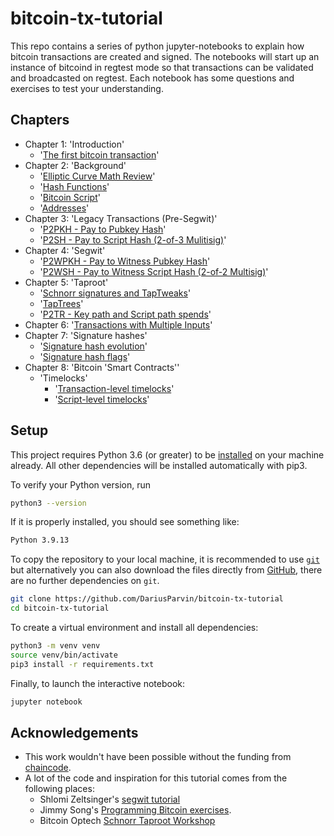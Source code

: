 # bitcoin-tx-tutorial

This repo contains a series of python jupyter-notebooks to explain how bitcoin transactions are created and signed. The notebooks will start up an instance of bitcoind in regtest mode so that transactions can be validated and broadcasted on regtest. Each notebook has some questions and exercises to test your understanding.

## Chapters

+ Chapter 1: 'Introduction'
  - '[The first bitcoin transaction](first_btc_tx.ipynb)'
+ Chapter 2: 'Background'
  - '[Elliptic Curve Math Review](https://github.com/DariusParvin/bitcoin-tx-tutorial/blob/main/elliptic_curve_math_review.ipynb)'
  - '[Hash Functions](https://github.com/DariusParvin/bitcoin-tx-tutorial/blob/main/hash-functions.ipynb)'
  - '[Bitcoin Script](https://github.com/DariusParvin/bitcoin-tx-tutorial/blob/main/Bitcoin%20Script.ipynb)'
  - '[Addresses](https://github.com/DariusParvin/bitcoin-tx-tutorial/blob/main/Addresses.ipynb)'
+ Chapter 3: 'Legacy Transactions (Pre-Segwit)'
  - '[P2PKH - Pay to Pubkey Hash](https://github.com/DariusParvin/bitcoin-tx-tutorial/blob/main/p2pkh.ipynb)'
  - '[P2SH - Pay to Script Hash (2-of-3 Mulitisig)](https://github.com/DariusParvin/bitcoin-tx-tutorial/blob/main/p2sh%20(multisig).ipynb)'
+ Chapter 4: 'Segwit'
  - '[P2WPKH - Pay to Witness Pubkey Hash](https://github.com/DariusParvin/bitcoin-tx-tutorial/blob/main/p2wpkh.ipynb)'
  - '[P2WSH - Pay to Witness Script Hash (2-of-2 Multisig)](https://github.com/DariusParvin/bitcoin-tx-tutorial/blob/main/p2wsh%20(2-of-2%20multisig).ipynb)'
+ Chapter 5: 'Taproot'
  - '[Schnorr signatures and TapTweaks](https://github.com/DariusParvin/bitcoin-tx-tutorial/blob/main/schnorr_sig_and_taptweak.ipynb)'
  - '[TapTrees](https://github.com/DariusParvin/bitcoin-tx-tutorial/blob/main/taproot_taptree.ipynb)'
  - '[P2TR - Key path and Script path spends](https://github.com/DariusParvin/bitcoin-tx-tutorial/blob/main/p2tr-key-and-script-path.ipynb)'
+ Chapter 6: '[Transactions with Multiple Inputs](multiple_inputs_outputs.ipynb)'
+ Chapter 7: 'Signature hashes'
  - '[Signature hash evolution](https://github.com/DariusParvin/bitcoin-tx-tutorial/blob/main/sighash_evolution.ipynb)'
  - '[Signature hash flags](https://github.com/DariusParvin/bitcoin-tx-tutorial/blob/main/sighash_flags.ipynb)'
+ Chapter 8: 'Bitcoin 'Smart Contracts''
  - 'Timelocks'
    - '[Transaction-level timelocks](https://github.com/DariusParvin/bitcoin-tx-tutorial/blob/main/transaction_level_timelocks.ipynb)'
    - '[Script-level timelocks](https://github.com/DariusParvin/bitcoin-tx-tutorial/blob/main/script_level_timelocks.ipynb)'


## Setup
This project requires Python 3.6 (or greater) to be [installed](https://www.python.org/downloads/) on your machine already. All other dependencies will be installed automatically with pip3.

To verify your Python version, run
```sh
python3 --version
```
If it is properly installed, you should see something like:
```sh
Python 3.9.13
```

To copy the repository to your local machine, it is recommended to use [`git`](https://git-scm.com/downloads) but alternatively you can also download the files directly from [GitHub](https://github.com/DariusParvin/bitcoin-tx-tutorial), there are no further dependencies on `git`.

```sh
git clone https://github.com/DariusParvin/bitcoin-tx-tutorial
cd bitcoin-tx-tutorial
```

To create a virtual environment and install all dependencies:
```sh
python3 -m venv venv
source venv/bin/activate
pip3 install -r requirements.txt
```

Finally, to launch the interactive notebook:
```sh
jupyter notebook
```

## Acknowledgements
- This work wouldn't have been possible without the funding from [chaincode](https://chaincode.com).
- A lot of the code and inspiration for this tutorial comes from the following places:
  - Shlomi Zeltsinger's [segwit tutorial](https://github.com/zeltsi/segwit_tutorial/tree/master/transactions)
  - Jimmy Song's [Programming Bitcoin exercises](https://github.com/jimmysong/pb-exercises/blob/master/LICENSE).
  - Bitcoin Optech [Schnorr Taproot Workshop](https://bitcoinops.org/en/schorr-taproot-workshop/)
